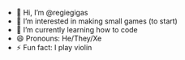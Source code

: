 - 👋 Hi, I’m @regiegigas
- 👀 I’m interested in making small games (to start)
- 🌱 I’m currently learning how to code
- 😄 Pronouns: He/They/Xe
- ⚡ Fun fact: I play violin

<!---
regiegigas/regiegigas is a ✨ special ✨ repository because its `README.md` (this file) appears on your GitHub profile.
You can click the Preview link to take a look at your changes.
--->
